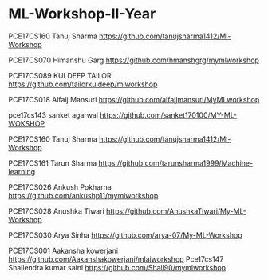 # ML-Workshop-II-Year

PCE17CS160    Tanuj Sharma    https://github.com/tanujsharma1412/Ml-Workshop  

PCE17CS070    Himanshu Garg   https://github.com/hmanshgrg/mymlworkshop

PCE17CS089    KULDEEP TAILOR     https://github.com/tailorkuldeep/mlworkshop

PCE17CS018    Alfaij Mansuri  https://github.com/alfaijmansuri/MyMLworkshop

pce17cs143    sanket agarwal   https://github.com/sanket170100/MY-ML-WOKSHOP

PCE17CS160    Tanuj Sharma    https://github.com/tanujsharma1412/Ml-Workshop

PCE17CS161    Tarun Sharma    https://github.com/tarunsharma1999/Machine-learning

PCE17CS026    Ankush Pokharna    https://github.com/ankushp11/mymlworkshop

PCE17CS028    Anushka Tiwari  https://github.com/AnushkaTiwari/My-ML-Workshop

PCE17CS030    Arya Sinha       https://github.com/arya-07/My-ML-Workshop

PCE17CS001     Aakansha kowerjani  https://github.com/Aakanshakowerjani/mlaiworkshop
Pce17cs147    Shailendra kumar saini https://github.com/Shail90/mymlworkshop
